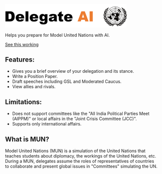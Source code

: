 <picture>
  <source srcset="public/images/banner.png" media="(prefers-color-scheme: dark)">
  <img src="public/images/banner_light.png" alt="Banner" width="400">
</picture>



Helps you prepare for Model United Nations with AI.

[See this working](https://npsboy.github.io/Delegate-AI/)

## Features:
- Gives you a brief overview of your delegation and its stance.
- Write a Position Paper.
- Draft speeches including GSL and Moderated Caucus.
- View allies and rivals.

## Limitations:
- Does not support committees like the "All India Political Parties Meet (AIPPM)" or local affairs in the "Joint Crisis Committee (JCC)".
- Supports only international affairs.

## What is MUN?
Model United Nations (MUN) is a simulation of the United Nations that teaches students about diplomacy, the workings of the United Nations, etc. During a MUN, delegates assume the roles of representatives of countries to collaborate and present global issues in "Committees" simulating the UN.

